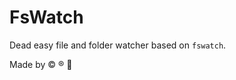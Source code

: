 # FsWatch

Dead easy file and folder watcher based on `fswatch`.

Made by :copyright: :registered: :radio_button:

